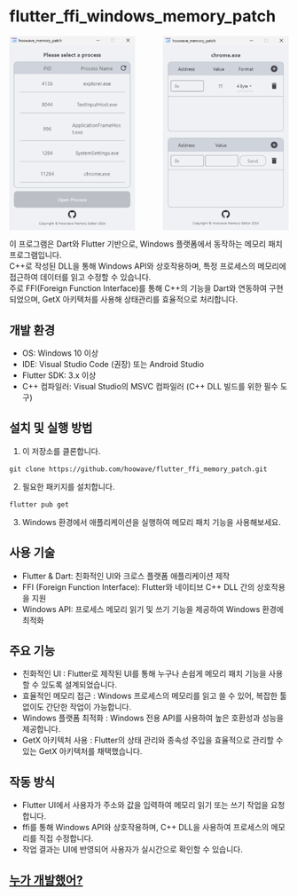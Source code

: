# flutter_ffi_windows_memory_patch

<div style="display: flex; justify-content: space-between;">
  <img src="screenshot/process.png" alt="Image 1" width="45%" style="margin-right: 10px;"/>
  <img src="screenshot/memory.png" alt="Image 2" width="45%" />
</div>

이 프로그램은 Dart와 Flutter 기반으로, Windows 플랫폼에서 동작하는 메모리 패치 프로그램입니다.<br>
C++로 작성된 DLL을 통해 Windows API와 상호작용하며, 특정 프로세스의 메모리에 접근하여 데이터를 읽고 수정할 수 있습니다.<br>
주로 FFI(Foreign Function Interface)를 통해 C++의 기능을 Dart와 연동하여 구현되었으며, GetX 아키텍처를 사용해 상태관리를 효율적으로 처리합니다.

## 개발 환경
- OS: Windows 10 이상
- IDE: Visual Studio Code (권장) 또는 Android Studio
- Flutter SDK: 3.x 이상
- C++ 컴파일러: Visual Studio의 MSVC 컴파일러 (C++ DLL 빌드를 위한 필수 도구)

## 설치 및 실행 방법
1. 이 저장소를 클론합니다.
```shell
git clone https://github.com/hoowave/flutter_ffi_memory_patch.git
```
2. 필요한 패키지를 설치합니다.
```shell
flutter pub get
```
3. Windows 환경에서 애플리케이션을 실행하여 메모리 패치 기능을 사용해보세요.

## 사용 기술
- Flutter & Dart: 친화적인 UI와 크로스 플랫폼 애플리케이션 제작
- FFI (Foreign Function Interface): Flutter와 네이티브 C++ DLL 간의 상호작용을 지원
- Windows API: 프로세스 메모리 읽기 및 쓰기 기능을 제공하여 Windows 환경에 최적화

## 주요 기능
- 친화적인 UI : Flutter로 제작된 UI를 통해 누구나 손쉽게 메모리 패치 기능을 사용할 수 있도록 설계되었습니다.
- 효율적인 메모리 접근 : Windows 프로세스의 메모리를 읽고 쓸 수 있어, 복잡한 툴 없이도 간단한 작업이 가능합니다.
- Windows 플랫폼 최적화 : Windows 전용 API를 사용하여 높은 호환성과 성능을 제공합니다.
- GetX 아키텍처 사용 : Flutter의 상태 관리와 종속성 주입을 효율적으로 관리할 수 있는 GetX 아키텍처를 채택했습니다.

## 작동 방식
- Flutter UI에서 사용자가 주소와 값을 입력하여 메모리 읽기 또는 쓰기 작업을 요청합니다.
- ffi를 통해 Windows API와 상호작용하며, C++ DLL을 사용하여 프로세스의 메모리를 직접 수정합니다.
- 작업 결과는 UI에 반영되어 사용자가 실시간으로 확인할 수 있습니다.

## [누가 개발했어?](https://linktr.ee/hoowave)
